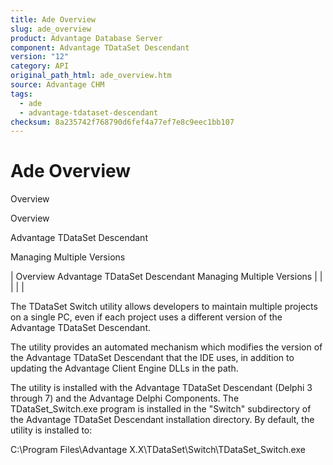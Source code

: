 ```yaml
---
title: Ade Overview
slug: ade_overview
product: Advantage Database Server
component: Advantage TDataSet Descendant
version: "12"
category: API
original_path_html: ade_overview.htm
source: Advantage CHM
tags:
  - ade
  - advantage-tdataset-descendant
checksum: 8a235742f768790d6fef4a77ef7e8c9eec1bb107
---
```


# Ade Overview

Overview

Overview

Advantage TDataSet Descendant

Managing Multiple Versions

| Overview  Advantage TDataSet Descendant  Managing Multiple Versions |  |  |  |  |

The TDataSet Switch utility allows developers to maintain multiple projects on a single PC, even if each project uses a different version of the Advantage TDataSet Descendant.

The utility provides an automated mechanism which modifies the version of the Advantage TDataSet Descendant that the IDE uses, in addition to updating the Advantage Client Engine DLLs in the path.

The utility is installed with the Advantage TDataSet Descendant (Delphi 3 through 7) and the Advantage Delphi Components. The TDataSet\_Switch.exe program is installed in the "Switch" subdirectory of the Advantage TDataSet Descendant installation directory. By default, the utility is installed to:

C:\Program Files\Advantage X.X\TDataSet\Switch\TDataSet\_Switch.exe

